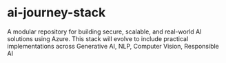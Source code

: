 # ai-journey-stack
A modular repository for building secure, scalable, and real-world AI solutions using Azure. This stack will evolve to include practical implementations across Generative AI, NLP, Computer Vision, Responsible AI
